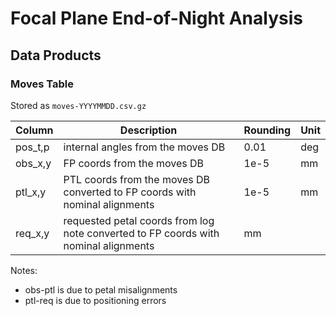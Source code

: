 # Focal Plane End-of-Night Analysis

## Data Products

### Moves Table

Stored as `moves-YYYYMMDD.csv.gz`

| Column | Description | Rounding | Unit |
| ------ | ------------| -------- | ---- |
| pos_t,p | internal angles from the moves DB | 0.01 | deg |
| obs_x,y | FP coords from the moves DB | 1e-5 | mm |
| ptl_x,y | PTL coords from the moves DB converted to FP coords with nominal alignments | 1e-5 | mm |
| req_x,y | requested petal coords from log note converted to FP coords with nominal alignments | mm |


Notes:
 - obs-ptl is due to petal misalignments
 - ptl-req is due to positioning errors
